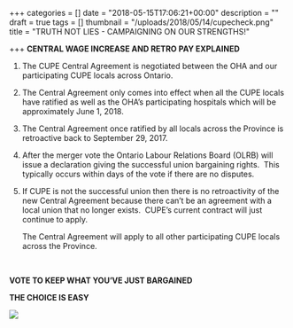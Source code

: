 +++
categories = []
date = "2018-05-15T17:06:21+00:00"
description = ""
draft = true
tags = []
thumbnail = "/uploads/2018/05/14/cupecheck.png"
title = "TRUTH NOT LIES - CAMPAIGNING ON OUR STRENGTHS!"

+++
**CENTRAL WAGE INCREASE AND RETRO PAY EXPLAINED**

1. The CUPE Central Agreement is negotiated between the OHA and our participating CUPE locals across Ontario. 
2. The Central Agreement only comes into effect when all the CUPE locals have ratified as well as the OHA’s participating hospitals which will be approximately June 1, 2018.   
3. The Central Agreement once ratified by all locals across the Province is retroactive back to September 29, 2017.
4. After the merger vote the Ontario Labour Relations Board (OLRB) will issue a declaration giving the successful union bargaining rights.  This typically occurs within days of the vote if there are no disputes.  
5. If CUPE is not the successful union then there is no retroactivity of the new Central Agreement because there can’t be an agreement with a local union that no longer exists.  CUPE’s current contract will just continue to apply.  
      
   The Central Agreement will apply to all other participating CUPE locals across the Province.

    

**VOTE TO KEEP WHAT YOU’VE JUST BARGAINED**

**THE CHOICE IS EASY**

![](/uploads/2018/05/10/choosecupe.jpg)